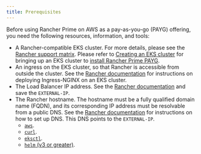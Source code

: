 ```yaml
---
title: Prerequisites
---
```


Before using Rancher Prime on AWS as a pay-as-you-go (PAYG) offering, you need the following resources, information, and tools:

- A Rancher-compatible EKS cluster. For more details, please see the [Rancher support matrix](https://www.suse.com/suse-rancher/support-matrix/all-supported-versions/). Please refer to [Creating an EKS cluster](../../../getting-started/installation-and-upgrade/install-upgrade-on-a-kubernetes-cluster/rancher-on-amazon-eks.md) for bringing up an EKS cluster to [install Rancher Prime PAYG](installing-rancher-prime.md).
- An ingress on the EKS cluster, so that Rancher is accessible from  outside the cluster. See the [Rancher documentation](../../../getting-started/installation-and-upgrade/install-upgrade-on-a-kubernetes-cluster/rancher-on-amazon-eks.md#5-install-an-ingress) for instructions on deploying Ingress-NGINX on an EKS cluster.
- The Load Balancer IP address. See the [Rancher documentation](../../../getting-started/installation-and-upgrade/install-upgrade-on-a-kubernetes-cluster/rancher-on-amazon-eks.md#6-get-load-balancer-ip) and save the `EXTERNAL-IP`.
- The Rancher hostname. The hostname must be a fully qualified domain name (FQDN), and its corresponding IP address must be resolvable from a public DNS. See the [Rancher documentation](../../../getting-started/installation-and-upgrade/install-upgrade-on-a-kubernetes-cluster/rancher-on-amazon-eks.md#7-set-up-dns) for instructions on how to set up DNS. This DNS points to the `EXTERNAL-IP`.
  - [`aws`](https://docs.aws.amazon.com/cli/latest/userguide/getting-started-install.html).
  - [`curl`](https://curl.se/docs/install.html).
  - [`eksctl`](https://eksctl.io/installation/).
  - [`helm` (v3 or greater)](https://helm.sh/docs/intro/quickstart/#install-helm).
